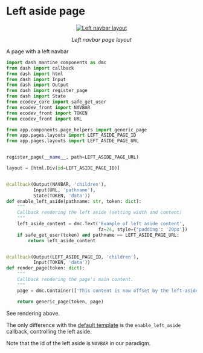# Left aside page

<p align="center">
  <a href="/img/ecodev_app/left_aside.png"><img src="/img/ecodev_app/left_aside.png" alt="Left navbar layout"></a>
</p>
<p align="center">
    <em>Left navbar page layout</em>
</p>
<p align="center">
</p>


A page with a left navbar

```python
import dash_mantine_components as dmc
from dash import callback
from dash import html
from dash import Input
from dash import Output
from dash import register_page
from dash import State
from ecodev_core import safe_get_user
from ecodev_front import NAVBAR
from ecodev_front import TOKEN
from ecodev_front import URL

from app.components.page_helpers import generic_page
from app.pages.layouts import LEFT_ASIDE_PAGE_ID
from app.pages.layouts import LEFT_ASIDE_PAGE_URL


register_page(__name__, path=LEFT_ASIDE_PAGE_URL)

layout = [html.Div(id=LEFT_ASIDE_PAGE_ID)]


@callback(Output(NAVBAR, 'children'),
          Input(URL, 'pathname'),
          State(TOKEN, 'data'))
def enable_left_aside(pathname: str, token: dict):
    """
    Callback rendering the left aside (setting width and content)
    """
    left_aside_content = dmc.Text('Example of left aside content',
                                  fz=24, style={'padding': '20px'})
    if safe_get_user(token) and pathname == LEFT_ASIDE_PAGE_URL:
        return left_aside_content


@callback(Output(LEFT_ASIDE_PAGE_ID, 'children'),
          Input(TOKEN, 'data'))
def render_page(token: dict):
    """
    Callback rendering the page's main content.
    """
    page = dmc.Container(['This content is now offset by the left-aside'])

    return generic_page(token, page)
```


See rendering above.

The only difference with the [default template](simple_layout.md) is the `enable_left_aside` callback, controlling the left aside.

Note that the id of the left aside is `NAVBAR` in our paradigm.